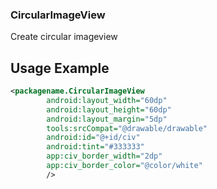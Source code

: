 ### CircularImageView

Create circular imageview 


## Usage Example
```xml
<packagename.CircularImageView
        android:layout_width="60dp"
        android:layout_height="60dp"
        android:layout_margin="5dp"
        tools:srcCompat="@drawable/drawable"
        android:id="@+id/civ"
        android:tint="#333333"
        app:civ_border_width="2dp"
        app:civ_border_color="@color/white"
        />
```